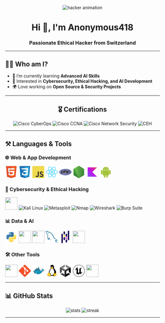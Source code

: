 <!-- ANIMAZIONE HACKER -->
<p align="center">
  <img src="https://i.gifer.com/origin/7d/7d5b51c4d2a661843a95e0147ac28a4d_w200.gif" alt="hacker animation" width="400"/>
</p>

<h1 align="center">Hi 👋, I'm Anonymous418</h1>
<h3 align="center">Passionate Ethical Hacker from Switzerland</h3>

---

## 🧑‍💻 Who am I?  
- 🌱 I’m currently learning **Advanced AI Skills**  
- 🔐 Interested in **Cybersecurity, Ethical Hacking, and AI Development**  
- 🌍 Love working on **Open Source & Security Projects**  

---

<!-- CERTIFICAZIONI -->
<h2 align="center">🎖 Certifications</h2>
<p align="center">
  <img src="https://images.credly.com/size/340x340/images/1ad16b6f-2c71-4a2d-82ba-24f9a3f3bb88/Cisco_CyberOpsAssoc.png" alt="Cisco CyberOps" width="120"/>
  <img src="https://images.credly.com/size/340x340/images/0e4c94cd-0030-4e7b-8d46-0d3f3f3dd07d/Cisco_CCNA.png" alt="Cisco CCNA" width="120"/>
  <img src="https://images.credly.com/size/340x340/images/70f3b9f8-56b4-4f3c-a6cf-ec3a7f0e7b7d/Cisco_NetworkSecurity.png" alt="Cisco Network Security" width="120"/>
  <img src="https://img.shields.io/badge/CEH-Certified%20Ethical%20Hacker-red?style=for-the-badge&logo=hackaday" alt="CEH"/>
</p>

---

## ⚒️ Languages & Tools  

### 🌐 Web & App Development  
<p align="left"> 
  <img src="https://raw.githubusercontent.com/devicons/devicon/master/icons/html5/html5-original.svg" width="40" height="40"/>
  <img src="https://raw.githubusercontent.com/devicons/devicon/master/icons/css3/css3-original.svg" width="40" height="40"/>
  <img src="https://raw.githubusercontent.com/devicons/devicon/master/icons/javascript/javascript-original.svg" width="40" height="40"/>
  <img src="https://raw.githubusercontent.com/devicons/devicon/master/icons/react/react-original.svg" width="40" height="40"/>
  <img src="https://raw.githubusercontent.com/devicons/devicon/master/icons/php/php-original.svg" width="40" height="40"/>
  <img src="https://raw.githubusercontent.com/devicons/devicon/master/icons/nodejs/nodejs-original.svg" width="40" height="40"/>
  <img src="https://raw.githubusercontent.com/devicons/devicon/master/icons/kotlin/kotlin-original.svg" width="40" height="40"/>
  <img src="https://raw.githubusercontent.com/devicons/devicon/master/icons/android/android-original.svg" width="40" height="40"/>
</p>

### 🔐 Cybersecurity & Ethical Hacking  
<p align="left">
  <img src="https://www.vectorlogo.zone/logos/gnu_bash/gnu_bash-icon.svg" width="40" height="40"/>
  <img src="https://upload.wikimedia.org/wikipedia/commons/thumb/2/2b/Kali-dragon-icon.svg/512px-Kali-dragon-icon.svg.png" width="40" height="40" alt="Kali Linux"/>
  <img src="https://www.svgrepo.com/show/331760/metasploit.svg" width="40" height="40" alt="Metasploit"/>
  <img src="https://www.kali.org/tools/nmap/images/nmap-logo.svg" width="40" height="40" alt="Nmap"/>
  <img src="https://www.kali.org/tools/wireshark/images/wireshark-logo.svg" width="40" height="40" alt="Wireshark"/>
  <img src="https://www.kali.org/tools/burpsuite/images/burpsuite-logo.svg" width="40" height="40" alt="Burp Suite"/>
</p>

### 📊 Data & AI  
<p align="left">
  <img src="https://raw.githubusercontent.com/devicons/devicon/master/icons/python/python-original.svg" width="40" height="40"/>
  <img src="https://www.vectorlogo.zone/logos/pytorch/pytorch-icon.svg" width="40" height="40"/>
  <img src="https://www.vectorlogo.zone/logos/tensorflow/tensorflow-icon.svg" width="40" height="40"/>
  <img src="https://raw.githubusercontent.com/devicons/devicon/master/icons/mysql/mysql-original.svg" width="40" height="40"/>
  <img src="https://raw.githubusercontent.com/devicons/devicon/master/icons/pandas/pandas-original.svg" width="40" height="40"/>
  <img src="https://opencv.org/wp-content/uploads/2020/07/OpenCV_logo_no_text_.svg" width="40" height="40"/>
</p>

### 🛠 Other Tools  
<p align="left">
  <img src="https://cdn.worldvectorlogo.com/logos/arduino-1.svg" width="40" height="40"/>
  <img src="https://raw.githubusercontent.com/devicons/devicon/master/icons/git/git-original.svg" width="40" height="40"/>
  <img src="https://raw.githubusercontent.com/devicons/devicon/master/icons/docker/docker-original.svg" width="40" height="40"/>
  <img src="https://raw.githubusercontent.com/devicons/devicon/master/icons/linux/linux-original.svg" width="40" height="40"/>
  <img src="https://raw.githubusercontent.com/devicons/devicon/master/icons/unity/unity-original.svg" width="40" height="40"/>
  <img src="https://raw.githubusercontent.com/devicons/devicon/master/icons/unrealengine/unrealengine-original.svg" width="40" height="40"/>
  <img src="https://www.blender.org/wp-content/uploads/2019/12/blender_logo_no_socket.svg" width="40" height="40"/>
</p>

---

## 📊 GitHub Stats  
<p align="center">
  <img src="https://github-readme-stats.vercel.app/api?username=Anonymous418&show_icons=true&theme=radical" alt="stats"/>
  <img src="https://github-readme-streak-stats.herokuapp.com/?user=Anonymous418&theme=radical" alt="streak"/>
</p>

---
